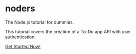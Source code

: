 # noders
The Node.js tutorial for dummies.

This tutorial covers the creation of a To-Do app API with user
authentication.

[Get Started Now!](https://github.com/ultimagriever/noders/wiki)
